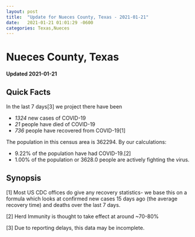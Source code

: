```yaml
---
layout: post
title:  "Update for Nueces County, Texas - 2021-01-21"
date:   2021-01-21 01:01:29 -0600
categories: Texas,Nueces
---
```


# Nueces County, Texas
#### Updated 2021-01-21

## Quick Facts

In the last 7 days[3] we project there have been
- *1324* new cases of COVID-19
- *21* people have died of COVID-19
- *736* people have recovered from COVID-19[1]

The population in this census area is 362294. By our calculations:
- 9.22% of the population have had COVID-19.[2]
- 1.00% of the population or 3628.0 people are actively fighting the virus.

## Synopsis




[1] Most US CDC offices do give any recovery statistics- we base this on a formula which looks at confirmed new cases
15 days ago (the average recovery time) and deaths over the last 7 days.

[2] Herd Immunity is thought to take effect at around ~70-80%

[3] Due to reporting delays, this data may be incomplete.
 
    